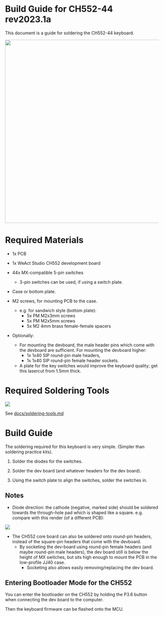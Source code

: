 # Build Guide for CH552-44 rev2023.1a

This document is a guide for soldering the CH552-44 keyboard.

<img src="https://raw.githubusercontent.com/rgoulter/keyboard-labs/master/docs/images/keyboards/ch552-44/ch552_44-sandwich-top.JPG" width=600 />

# Required Materials

- 1x PCB
- 1x WeAct Studio CH552 development board
- 44x MX-compatible 5-pin switches
  - 3-pin switches can be used, if using a switch plate.
- Case or bottom plate.
- M2 screws, for mounting PCB to the case.
  - e.g. for sandwich style (bottom plate):
    - 5x PM M2x3mm screws
    - 5x PM M2x5mm screws
    - 5x M2 4mm brass female-female spacers

- Optionally:
  - For mounting the devboard,
     the male header pins which come with the devboard are sufficient.
    For mounting the devboard higher:
    - 1x 1x40 SIP round-pin male headers,
    - 1x 1x40 SIP round-pin female header sockets.
  - A plate for the key switches would improve the keyboard quality;
    get this lasercut from 1.5mm thick.


# Required Soldering Tools

<img src="https://raw.githubusercontent.com/rgoulter/keyboard-labs/master/docs/images/buildlog-rev2021.4-minimal/tools.JPG" />

See [docs/soldering-tools.md](../docs/soldering-tools.md)

# Build Guide

The soldering required for this keyboard is very simple. (Simpler than soldering practice kits).

1. Solder the diodes for the switches.

2. Solder the dev board (and whatever headers for the dev board).

3. Using the switch plate to align the switches, solder the switches in.

## Notes

- Diode direction: the cathode (negative, marked side) should be soldered
  towards the through-hole pad which is shaped like a square.
  e.g. compare with this render (of a different PCB):

<img src="https://raw.githubusercontent.com/rgoulter/keyboard-labs/master/docs/images/render-kicad-keyboard-pico42-back-diodes.png" />

- The CH552 core board can also be soldered onto round-pin headers,
  instead of the square-pin headers that come with the devboard.
  - By socketing the dev-board using round-pin female headers (and maybe round-pin male headers),
    the dev board still is below the height of MX switches, but sits high enough
    to mount the PCB in the low-profile JJ40 case.
    - Socketing also allows easily removing/replacing the dev board.

## Entering Bootloader Mode for the CH552

You can enter the bootloader on the CH552 by holding the P3.6 button
when connecting the dev board to the computer.

Then the keyboard firmware can be flashed onto the MCU.
